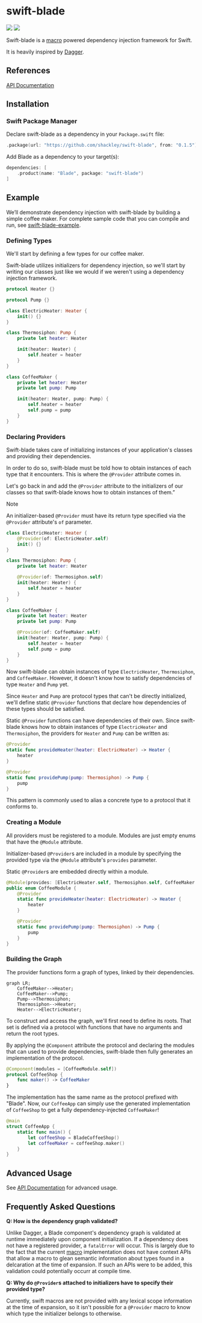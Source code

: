# swift-blade

[![](https://img.shields.io/endpoint?url=https%3A%2F%2Fswiftpackageindex.com%2Fapi%2Fpackages%2Fshackley%2Fswift-blade%2Fbadge%3Ftype%3Dplatforms)](https://swiftpackageindex.com/shackley/swift-blade)
[![](https://img.shields.io/endpoint?url=https%3A%2F%2Fswiftpackageindex.com%2Fapi%2Fpackages%2Fshackley%2Fswift-blade%2Fbadge%3Ftype%3Dswift-versions)](https://swiftpackageindex.com/shackley/swift-blade)

Swift-blade is a [macro](https://docs.swift.org/swift-book/documentation/the-swift-programming-language/macros/) powered dependency injection framework for Swift.

It is heavily inspired by [Dagger](https://dagger.dev/).

## References

[API Documentation](https://shackley.io/swift-blade/documentation/blade/)

## Installation

### Swift Package Manager

Declare swift-blade as a dependency in your `Package.swift` file:

```swift
.package(url: "https://github.com/shackley/swift-blade", from: "0.1.5")
```

Add Blade as a dependency to your target(s):

```swift
dependencies: [
    .product(name: "Blade", package: "swift-blade")
]
```

## Example

We’ll demonstrate dependency injection with swift-blade by building a simple coffee maker. For complete sample code that you can compile and run, see [swift-blade-example](https://github.com/shackley/swift-blade-example).

### Defining Types

We'll start by defining a few types for our coffee maker.

Swift-blade utilizes initializers for dependency injection, so we'll start by writing our classes just like we would if we weren't using a dependency injection framework.

```swift
protocol Heater {}

protocol Pump {}

class ElectricHeater: Heater {
    init() {}
}

class Thermosiphon: Pump {
    private let heater: Heater

    init(heater: Heater) {
        self.heater = heater
    }
}

class CoffeeMaker {
    private let heater: Heater
    private let pump: Pump

    init(heater: Heater, pump: Pump) {
        self.heater = heater
        self.pump = pump
    }
}
```

### Declaring Providers

Swift-blade takes care of initializing instances of your application's classes and providing their dependencies.

In order to do so, swift-blade must be told how to obtain instances of each type that it encounters. This is where the `@Provider` attribute comes in.

Let's go back in and add the `@Provider` attribute to the initializers of our classes so that swift-blade knows how to obtain instances of them.”

> [!NOTE]
> An initializer-based `@Provider` must have its return type specified via the `@Provider` attribute's `of` parameter.

```swift
class ElectricHeater: Heater {
    @Provider(of: ElectricHeater.self)
    init() {}
}

class Thermosiphon: Pump {
    private let heater: Heater

    @Provider(of: Thermosiphon.self)
    init(heater: Heater) {
        self.heater = heater
    }
}

class CoffeeMaker {
    private let heater: Heater
    private let pump: Pump

    @Provider(of: CoffeeMaker.self)
    init(heater: Heater, pump: Pump) {
        self.heater = heater
        self.pump = pump
    }
}
```

Now swift-blade can obtain instances of type `ElectricHeater`, `Thermosiphon`, and `CoffeeMaker`. However, it doesn't know how to satisfy dependencies of type `Heater` and `Pump` yet.

Since `Heater` and `Pump` are protocol types that can't be directly initialized, we'll define static `@Provider` functions that declare how dependencies of these types should be satisfied.

Static `@Provider` functions can have dependencies of their own. Since swift-blade knows how to obtain instances of type `ElectricHeater` and `Thermosiphon`, the providers for `Heater` and `Pump` can be written as:

```swift
@Provider
static func provideHeater(heater: ElectricHeater) -> Heater {
    heater
}

@Provider
static func providePump(pump: Thermosiphon) -> Pump {
    pump
}
```

This pattern is commonly used to alias a concrete type to a protocol that it conforms to.

### Creating a Module

All providers must be registered to a module. Modules are just empty enums that have the `@Module` attribute.

Initializer-based `@Provider`s are included in a module by specifying the provided type via the `@Module` attribute's `provides` parameter.

Static `@Provider`s are embedded directly within a module.

```swift
@Module(provides: [ElectricHeater.self, Thermosiphon.self, CoffeeMaker.self])
public enum CoffeeModule {
    @Provider
    static func provideHeater(heater: ElectricHeater) -> Heater {
        heater
    }

    @Provider
    static func providePump(pump: Thermosiphon) -> Pump {
        pump
    }
}
```

### Building the Graph

The provider functions form a graph of types, linked by their dependencies.

```mermaid
graph LR;
    CoffeeMaker-->Heater;
    CoffeeMaker-->Pump;
    Pump-->Thermosiphon;
    Thermosiphon-->Heater;
    Heater-->ElectricHeater;
```

To construct and access the graph, we'll first need to define its roots. That set is defined via a protocol with functions that have no arguments and return the root types.

By applying the `@Component` attribute the protocol and declaring the modules that can used to provide dependencies, swift-blade then fully generates an implementation of the protocol.

```swift
@Component(modules = [CoffeeModule.self])
protocol CoffeeShop {
    func maker() -> CoffeeMaker
}
```

The implementation has the same name as the protocol prefixed with "Blade". Now, our `CoffeeApp` can simply use the generated implementation of `CoffeeShop` to get a fully dependency-injected `CoffeeMaker`!

```swift
@main
struct CoffeeApp {
    static func main() {
        let coffeeShop = BladeCoffeeShop()
        let coffeeMaker = coffeeShop.maker()
    }
}
```

## Advanced Usage

See [API Documentation](https://shackley.io/swift-blade/documentation/blade/) for advanced usage.

## Frequently Asked Questions

**Q: How is the dependency graph validated?**

Unlike Dagger, a Blade component's dependency graph is validated at runtime immediately upon component initialization. If a dependency does not have a registered provider, a `fatalError` will occur. This is largely due to the fact that the current [macro](https://docs.swift.org/swift-book/documentation/the-swift-programming-language/macros/) implementation does not have context APIs that allow a macro to glean semantic information about types found in a delcaration at the time of expansion. If such an APIs were to be added, this validation could potentially occurr at compile time.

**Q: Why do `@Provider`s attached to initializers have to specify their provided type?**

Currently, swift macros are not provided with any lexical scope information at the time of expansion, so it isn't possible for a `@Provider` macro to know which type the initializer belongs to otherwise.
